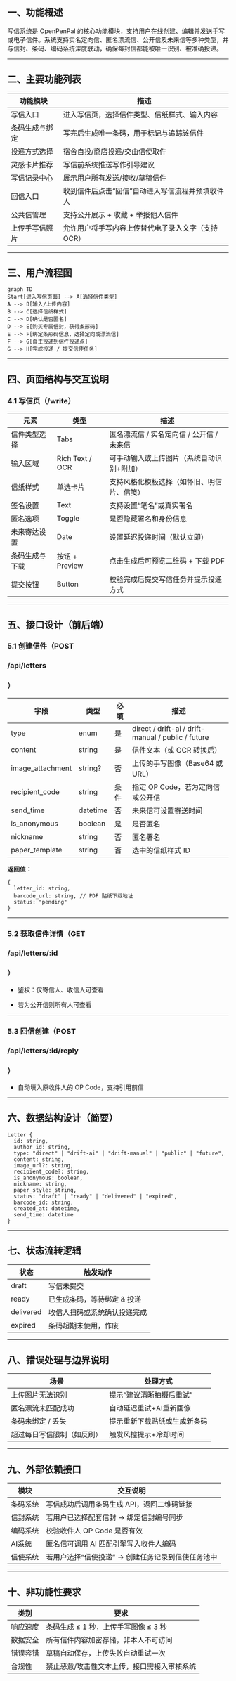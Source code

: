 ## **一、功能概述**

  

写信系统是 OpenPenPal 的核心功能模块，支持用户在线创建、编辑并发送手写或电子信件。系统支持实名定向信、匿名漂流信、公开信及未来信等多种类型，并与信封、条码、编码系统深度联动，确保每封信都能被唯一识别、被准确投递。

---

## **二、主要功能列表**

|**功能模块**|**描述**|
|---|---|
|写信入口|进入写信页，选择信件类型、信纸样式、输入内容|
|条码生成与绑定|写完后生成唯一条码，用于标记与追踪该信件|
|投递方式选择|宿舍自投/商店投递/交由信使取件|
|灵感卡片推荐|写信前系统推送写作引导建议|
|写信记录中心|展示用户所有发送/接收/草稿信件|
|回信入口|收到信件后点击“回信”自动进入写信流程并预填收件人|
|公共信管理|支持公开展示 + 收藏 + 举报他人信件|
|上传手写信照片|允许用户将手写内容上传替代电子录入文字（支持OCR）|

---

## **三、用户流程图**

```
graph TD
Start[进入写信页面] --> A[选择信件类型]
A --> B[输入/上传内容]
B --> C[选择信纸样式]
C --> D[确认是否匿名]
D --> E[购买专属信封，获得条形码]
E --> F[绑定条形码信息，选择定向或漂流信]
F --> G[自主投递到信件投递点]
G --> H[完成投递 / 提交信使任务]
```

---

## **四、页面结构与交互说明**

  

### **4.1 写信页（/write）**

|**元素**|**类型**|**描述**|
|---|---|---|
|信件类型选择|Tabs|匿名漂流信 / 实名定向信 / 公开信 / 未来信|
|输入区域|Rich Text / OCR|可手动输入或上传图片（系统自动识别+附加）|
|信纸样式|单选卡片|支持风格化模板选择（如怀旧、明信片、信笺）|
|签名设置|Text|支持设置“笔名”或真实署名|
|匿名选项|Toggle|是否隐藏署名和身份信息|
|未来寄达设置|Date|设置延迟投递时间（默认立即）|
|条码生成与下载|按钮 + Preview|点击生成后可预览二维码 + 下载 PDF|
|提交按钮|Button|校验完成后提交写信任务并提示投递方式|

---

## **五、接口设计（前后端）**

  

### **5.1 创建信件（POST** 

### **/api/letters**

### **）**

|**字段**|**类型**|**必填**|**描述**|
|---|---|---|---|
|type|enum|是|direct / drift-ai / drift-manual / public / future|
|content|string|是|信件文本（或 OCR 转换后）|
|image_attachment|string?|否|上传的手写图像（Base64 或 URL）|
|recipient_code|string|条件|指定 OP Code，若为定向信或公开信|
|send_time|datetime|否|未来信可设置寄送时间|
|is_anonymous|boolean|是|是否匿名|
|nickname|string|否|匿名署名|
|paper_template|string|否|选中的信纸样式 ID|

**返回值：**

```
{
  letter_id: string,
  barcode_url: string, // PDF 贴纸下载地址
  status: "pending"
}
```

---

### **5.2 获取信件详情（GET** 

### **/api/letters/:id**

### **）**

- 鉴权：仅寄信人、收信人可查看
    
- 若为公开信则所有人可查看
    

---

### **5.3 回信创建（POST** 

### **/api/letters/:id/reply**

### **）**

- 自动填入原收件人的 OP Code，支持引用前信
    

---

## **六、数据结构设计（简要）**

```
Letter {
  id: string,
  author_id: string,
  type: "direct" | "drift-ai" | "drift-manual" | "public" | "future",
  content: string,
  image_url?: string,
  recipient_code?: string,
  is_anonymous: boolean,
  nickname: string,
  paper_style: string,
  status: "draft" | "ready" | "delivered" | "expired",
  barcode_id: string,
  created_at: datetime,
  send_time: datetime
}
```

---

## **七、状态流转逻辑**

|**状态**|**触发动作**|
|---|---|
|draft|写信未提交|
|ready|已生成条码，等待绑定 & 投递|
|delivered|收信人扫码或系统确认投递完成|
|expired|条码超期未使用，作废|

---

## **八、错误处理与边界说明**

|**场景**|**处理方式**|
|---|---|
|上传图片无法识别|提示“建议清晰拍摄后重试”|
|匿名漂流未匹配成功|自动延迟重试+AI重新画像|
|条码未绑定 / 丢失|提示重新下载贴纸或生成新条码|
|超过每日写信限制（如反刷）|触发风控提示+冷却时间|

---

## **九、外部依赖接口**

|**模块**|**交互说明**|
|---|---|
|条码系统|写信成功后调用条码生成 API，返回二维码链接|
|信封系统|若用户已选择配套信封 → 绑定信封编号同步|
|编码系统|校验收件人 OP Code 是否有效|
|AI系统|匿名信可调用 AI 匹配引擎写入收件人编码|
|信使系统|若用户选择“信使投递” → 创建任务记录到信使任务池中|

---

## **十、非功能性要求**

|**类别**|**要求**|
|---|---|
|响应速度|条码生成 ≤ 1 秒，上传手写图像 ≤ 3 秒|
|数据安全|所有信件内容加密存储，非本人不可访问|
|错误容错|草稿自动保存，上传失败自动重试一次|
|合规性|禁止恶意/攻击性文本上传，接口需接入审核系统|
